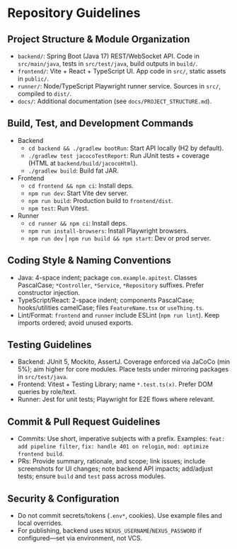 # Repository Guidelines

## Project Structure & Module Organization
- `backend/`: Spring Boot (Java 17) REST/WebSocket API. Code in `src/main/java`, tests in `src/test/java`, build outputs in `build/`.
- `frontend/`: Vite + React + TypeScript UI. App code in `src/`, static assets in `public/`.
- `runner/`: Node/TypeScript Playwright runner service. Sources in `src/`, compiled to `dist/`.
- `docs/`: Additional documentation (see `docs/PROJECT_STRUCTURE.md`).

## Build, Test, and Development Commands
- Backend
  - `cd backend && ./gradlew bootRun`: Start API locally (H2 by default).
  - `./gradlew test jacocoTestReport`: Run JUnit tests + coverage (HTML at `backend/build/jacocoHtml`).
  - `./gradlew build`: Build fat JAR.
- Frontend
  - `cd frontend && npm ci`: Install deps.
  - `npm run dev`: Start Vite dev server.
  - `npm run build`: Production build to `frontend/dist`.
  - `npm test`: Run Vitest.
- Runner
  - `cd runner && npm ci`: Install deps.
  - `npm run install-browsers`: Install Playwright browsers.
  - `npm run dev` | `npm run build && npm start`: Dev or prod server.

## Coding Style & Naming Conventions
- Java: 4-space indent; package `com.example.apitest`. Classes PascalCase; `*Controller`, `*Service`, `*Repository` suffixes. Prefer constructor injection.
- TypeScript/React: 2-space indent; components PascalCase; hooks/utilities camelCase; files `FeatureName.tsx` or `useThing.ts`.
- Lint/Format: `frontend` and `runner` include ESLint (`npm run lint`). Keep imports ordered; avoid unused exports.

## Testing Guidelines
- Backend: JUnit 5, Mockito, AssertJ. Coverage enforced via JaCoCo (min 5%); aim higher for core modules. Place tests under mirroring packages in `src/test/java`.
- Frontend: Vitest + Testing Library; name `*.test.ts(x)`. Prefer DOM queries by role/text.
- Runner: Jest for unit tests; Playwright for E2E flows where relevant.

## Commit & Pull Request Guidelines
- Commits: Use short, imperative subjects with a prefix. Examples: `feat: add pipeline filter`, `fix: handle 401 on relogin`, `mod: optimize frontend build`.
- PRs: Provide summary, rationale, and scope; link issues; include screenshots for UI changes; note backend API impacts; add/adjust tests; ensure `build` and `test` pass across modules.

## Security & Configuration
- Do not commit secrets/tokens (`.env*`, cookies). Use example files and local overrides.
- For publishing, backend uses `NEXUS_USERNAME`/`NEXUS_PASSWORD` if configured—set via environment, not VCS.
